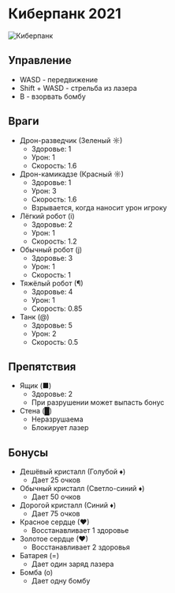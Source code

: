 ﻿# Киберпанк 2021
![Киберпанк](https://i.ibb.co/hHcKTpp/image.png)
## Управление
- WASD - передвижение
- Shift + WASD - стрельба из лазера
- B - взорвать бомбу

## Враги
- Дрон-разведчик (Зеленый ☼)
    - Здоровье: 1
    - Урон: 1
    - Скорость: 1.6
- Дрон-камикадзе (Красный ☼)
    - Здоровье: 1
    - Урон: 3
    - Скорость: 1.6
    - Взрывается, когда наносит урон игроку
- Лёгкий робот (i)
    - Здоровье: 2
    - Урон: 1
    - Скорость: 1.2
- Обычный робот (j)
    - Здоровье: 3
    - Урон: 1
    - Скорость: 1
- Тяжёлый робот (¶)
    - Здоровье: 4
    - Урон: 1
    - Скорость: 0.85
- Танк (@)
    - Здоровье: 5
    - Урон: 2
    - Скорость: 0.5

## Препятствия
- Ящик (■)
    - Здоровье: 2
    - При разрушении может выпасть бонус
- Стена (█)
    - Неразрушаема
    - Блокирует лазер

## Бонусы
- Дешёвый кристалл (Голубой ♦)
    - Дает 25 очков
- Обычный кристалл (Светло-синий ♦)
    - Дает 50 очков
- Дорогой кристалл (Синий ♦)
    - Дает 75 очков
- Красное сердце (♥)
    - Восстанавливает 1 здоровье
- Золотое сердце (♥)
    - Восстанавливает 2 здоровья
- Батарея (=)
    - Дает один заряд лазера
- Бомба (о)
    - Дает одну бомбу